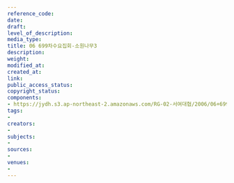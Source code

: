 ```yaml
---
reference_code: 
date: 
draft: 
level_of_description: 
media_type: 
title: 06 699차수요집회-소원나무3
description: 
weight: 
modified_at: 
created_at: 
link: 
public_access_status: 
copyright_status: 
components:
- https://jydh.s3.ap-northeast-2.amazonaws.com/RG-02-서여대협/2006/06+699차수요집회-소원나무3.jpg
tags:
- 
creators:
- 
subjects:
- 
sources:
- 
venues:
- 
---
```

